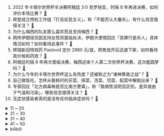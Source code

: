 1. 2022 年卡塔尔世界杯半决赛阿根廷 3:0 克罗地亚，时隔 8 年再进决赛，如何评价本场比赛？ [:link:](https://www.zhihu.com/question/572135925)
2. 拜登成立特别工作组「打击反犹主义」，称「不能否认大屠杀」，有什么信息值得关注？ [:link:](https://www.zhihu.com/question/572067690)
3. 为什么梅西的队友那么喜欢而且支持梅西？ [:link:](https://www.zhihu.com/question/571859187)
4. 网传伊朗球员因支持女性将面临处决，伊朗大使馆回应「其罪行是杀人」具体情况如何？如何看待此事件？ [:link:](https://www.zhihu.com/question/572097901)
5. 辉瑞新冠特效药 Paxlovid 定价 2980 元/盒，网售放开后迅速下架，如何看待其价格和药效？ [:link:](https://www.zhihu.com/question/572106846)
6. 阿根廷时隔 8 年再次晋级决赛，梅西迎来个人第二次世界杯决赛，这次能圆梦吗？ [:link:](https://www.zhihu.com/question/572211667)
7. 为什么今年的卡塔尔世界杯这么有热度？还被称之为“诸神黄昏之战”？ [:link:](https://www.zhihu.com/question/567007960)
8. 自己做饭吃，怎样从极耗时的买菜、择菜、洗菜、切菜、配菜中解脱出来？ [:link:](https://www.zhihu.com/question/22903687)
9. 专家回应「北方病毒株是否比南方更毒」，称「致病性没明显区别，差异或由于气温和污染」，哪些信息值得关注？ [:link:](https://www.zhihu.com/question/572061285)
10. 无症状感染者真的是没有任何临床症状吗？ [:link:](https://www.zhihu.com/question/565826150)
<details>
<summary>11 ~ 20</summary>

11. 印媒称中印日前在边界地区发生冲突，外交部回应「目前边境局势平稳」，还有什么信息值得关注？ [:link:](https://www.zhihu.com/question/572100068)
12. 长大后明明更懂事了，但和父母的争吵却越来越多，为什么会这样？该如何解决呢? [:link:](https://www.zhihu.com/question/532892008)
13. 卡塔尔世界杯半决赛克罗地亚 0:3 不敌阿根廷，什么原因导致克罗地亚上半场短时间连丢两球崩盘？ [:link:](https://www.zhihu.com/question/572192595)
14. 为什么很多员工永远觉得自己的收入与付出不对等，且心怀不满？ [:link:](https://www.zhihu.com/question/563612682)
15. 「纪念刘备托孤 1800 周年学术研讨会」引争议，有网友称「纯纯浪费钱」，如何客观评价其研究价值？ [:link:](https://www.zhihu.com/question/572074556)
16. 梅西 11 球卫冕队史射手王+现役球员世界杯射手王，你怎么看待梅西在本届世界杯的表现？ [:link:](https://www.zhihu.com/question/572207286)
17. 国产品牌都有哪些让人称道的技术？ [:link:](https://www.zhihu.com/question/571213317)
18. 初中阶段的友谊能够长久吗？ [:link:](https://www.zhihu.com/question/572120641)
19. 《大红灯笼高高挂》中，女主颂莲面对捶脚的仪式，从感到尴尬到无比渴望，这背后的心理变化是什么？ [:link:](https://www.zhihu.com/question/518734321)
20. 谷歌以「算法」为由拒将正确中国国歌置顶，邓炳强斥其双重标准，如何评价谷歌这一行为？怎样更正这一情况？ [:link:](https://www.zhihu.com/question/572097710)
</details>
<details>
<summary>21 ~ 30</summary>

21. 魔兽制作组总经理表示，正与网易合作敲定最终方案，允许国服玩家保存游戏进度，后续进展会如何？ [:link:](https://www.zhihu.com/question/572083598)
22. 世界杯半决赛法国如何才能破掉摩洛哥的密集防守？ [:link:](https://www.zhihu.com/question/571789880)
23. 浙江呼吁「是时候出海做生意了，不要怕什么」，各地出海抢单「搞钱」队伍壮大，外贸对我国经济有多重要？ [:link:](https://www.zhihu.com/question/571920026)
24. 领导半夜给员工安排工作要求秒回，若未回复则电话打到接听为止，这一要求合理吗？若不合理，有哪些应对办法？ [:link:](https://www.zhihu.com/question/572072205)
25. 现在疫情放开了，还能在外面跑步运动吗？ [:link:](https://www.zhihu.com/question/571590190)
26. 如何看待张朝阳称「人没有退休概念，一定要做事情，是劳作的命」? [:link:](https://www.zhihu.com/question/571860453)
27. 两款新冠口服药将开启网售，包含国产新冠口服药阿兹夫定及辉瑞特效药，哪些信息值得关注？ [:link:](https://www.zhihu.com/question/572114218)
28. 专家提示「原则上口罩佩戴不超过 8 小时」「口罩上喷酒精会影响防护」，有效的自我防护应该怎么做？ [:link:](https://www.zhihu.com/question/570897718)
29. 大规模核酸取消后 ，感染人数该如何预估？了解感染人数有哪些必要性？ [:link:](https://www.zhihu.com/question/572056958)
30. 你的记忆里有哪些年代烙印深刻的老电影？ [:link:](https://www.zhihu.com/question/571706260)
</details>
<details>
<summary>31 ~ 40</summary>

31. 中医药管理局发布新冠病毒感染者居家中医药干预指引，哪些信息值得关注？ [:link:](https://www.zhihu.com/question/571767314)
32. 为什么人会在明知错误的路上越走越远？ [:link:](https://www.zhihu.com/question/571475600)
33. 你认为《甄嬛传》中心机最深的人是谁？ [:link:](https://www.zhihu.com/question/291576096)
34. 媒体评特斯拉「一月四撞」称「公众需要真相而非甩锅」，如何评价这一观点？怎样敦促企业承担责任？ [:link:](https://www.zhihu.com/question/571569634)
35. 对于一个普通的大一学生来说，买个iPhone14 128G能用四年吗？ [:link:](https://www.zhihu.com/question/570975692)
36. 英国国防大臣称「若俄罗斯继续以平民为目标，将对向乌克兰提供远程武器持开放态度」，这释放了哪些信号？ [:link:](https://www.zhihu.com/question/572065683)
37. 每天慢跑会给身体带来什么变化？ [:link:](https://www.zhihu.com/question/567085043)
38. AI 技术的核心本质是什么？背后的技术原理有哪些？ [:link:](https://www.zhihu.com/question/571427849)
39. 上了大学才知道自己对大学最大的误解是什么？ [:link:](https://www.zhihu.com/question/571481032)
40. 新西兰颁布法令禁止向 2009 年后出生人群销售烟草，为世界首个针对年轻人的终身禁烟令，如何看待此事？ [:link:](https://www.zhihu.com/question/572117756)
</details>
<details>
<summary>41 ~ 50</summary>

41. 美国宣布核聚变重大突破，首次实现 「核聚变点火」，有哪些重大意义？距离真正的商业化还有多远？ [:link:](https://www.zhihu.com/question/572144660)
42. 为什么《再见爱人 2》第五期的卢歌会那么崩溃？ [:link:](https://www.zhihu.com/question/569921300)
43. 旅行中最尴尬的体验是什么？ [:link:](https://www.zhihu.com/question/425898457)
44. 有没有取暖效果好又不耗电的家用取暖器推荐下？ [:link:](https://www.zhihu.com/question/352158580)
45. 俄乌冲突现新转折点，美国计划向乌克兰输送爱国者导弹防御系统，释放了什么信号？将对俄乌局势带来哪些影响？ [:link:](https://www.zhihu.com/question/572253615)
46. 女子买连花清瘟被捆绑 5 种药品，药店停业整改，怎么看待药店的行为？如何加强对医药行业的监管？ [:link:](https://www.zhihu.com/question/571806159)
47. 哪些看起来不起眼的生活习惯会大大影响婚后生活质量，应该如何在婚前达成共识？ [:link:](https://www.zhihu.com/question/567995353)
48. 马航 MH370 失联调查新猜测「谜团背后可能存在犯罪意图」， 哪些信息值得关注? [:link:](https://www.zhihu.com/question/572117933)
49. 大学生提前放假回家，寒假能做点什么？ [:link:](https://www.zhihu.com/question/571778225)
50. 明日香港市民出行无须扫描安心出行二维码，自香港前往内地和澳门无须在口岸进行核酸检测，哪些信息值得关注？ [:link:](https://www.zhihu.com/question/572071387)
</details><details>
<summary>bilibili</summary>

1. 这真是一件很酷的事情 [:link:](//www.bilibili.com/video/BV1c14y1T79D)
2. 探秘诺贝尔奖晚宴！准备了整整1年的晚宴上都吃什么？ [:link:](//www.bilibili.com/video/BV1EK411678n)
3. “究竟什么样的人，才会喜欢这种氛围感” [:link:](//www.bilibili.com/video/BV1F8411V7MG)
4. 没有弱的宝可梦，只有弱的训练师！！！ [:link:](//www.bilibili.com/video/BV1re4y1T7Fr)
5. 烦·高 [:link:](//www.bilibili.com/video/BV1GP411T7nN)
6. 粉丝说看我发挥，我让他散兵起飞！！！ [:link:](//www.bilibili.com/video/BV1pG411K7MK)
7. 《下一个是谁》第四季（1） [:link:](//www.bilibili.com/video/BV128411G7by)
8. 喉咙不舒服，咳嗽，试试这么按！ [:link:](//www.bilibili.com/video/BV1Pg411n7P9)
9. 23首爆火的欧美破亿神曲大串烧！ [:link:](//www.bilibili.com/video/BV1z44y1m7A7)
10. 融合召唤呼唤奇迹【水无月菌】 [:link:](//www.bilibili.com/video/BV1T44y1U72N)
<details>
<summary>11 ~ 20</summary>

11. EXO《Don't fight the feeling》MV [:link:](//www.bilibili.com/video/BV1te411P7Wa)
12. 【装机教程】全网最好的装机教程，没有之一 [:link:](//www.bilibili.com/video/BV1BG4y137mG)
13. 【原神】所有角色换成流浪者(散兵)大招，踹你！ [:link:](//www.bilibili.com/video/BV1DW4y1g7fR)
14. 男朋友？ 癞蛤蟆罢了 [:link:](//www.bilibili.com/video/BV1F8411V7sa)
15. 《暖暖与美梦神》先导片发布，与暖暖一起梦境冒险。 [:link:](//www.bilibili.com/video/BV12g411J7Hs)
16. 统计2700位头部UP主的数据，我发现了什么秘密？ [:link:](//www.bilibili.com/video/BV1T84y1t7XS)
17. 《我是内个内个内个___》 [:link:](//www.bilibili.com/video/BV1dG4y137wn)
18. 当年4399上的发泄神作，真实结局竟如此阴暗 [:link:](//www.bilibili.com/video/BV1944y1m78G)
19. 小米13性能分析：骁龙8Gen2能效不错！ [:link:](//www.bilibili.com/video/BV1RP4y1S77y)
20. VR、新能源、星际文明，钱学森的预言有多强？【钱学森下】【正经比比】 [:link:](//www.bilibili.com/video/BV1U14y1K7Ko)
</details>
<details>
<summary>21 ~ 30</summary>

21. 压力怪给老子死 [:link:](//www.bilibili.com/video/BV19R4y1r73j)
22. 挑战买光必胜客店里所有的单品，要花多少钱？结算发现要破产了！ [:link:](//www.bilibili.com/video/BV1g84y1t73u)
23. 母爱真的太伟大了 [:link:](//www.bilibili.com/video/BV1fG4y137sa)
24. 都什么年代，谁还当传统天蓬元帅？！！ [:link:](//www.bilibili.com/video/BV1AG411M7Nq)
25. 他们只是演了一个故事，走不出的是我们 [:link:](//www.bilibili.com/video/BV1i44y1m7to)
26. 《无间道》凭什么能封神20年？20000字细节解读带你看懂经典！ [:link:](//www.bilibili.com/video/BV1ae411P74Q)
27. 当我穿上老婆婆的衣服去奶奶家，最后笑的站不来了 [:link:](//www.bilibili.com/video/BV1kP411M7fv)
28. 第一次挽救生命，是什么体验 [:link:](//www.bilibili.com/video/BV1FG411K7Cd)
29. 大咖请客 厨子联动 [:link:](//www.bilibili.com/video/BV11R4y1r71z)
30. 假如龙哥给流浪者配音 [:link:](//www.bilibili.com/video/BV1z8411V7hZ)
</details>
<details>
<summary>31 ~ 40</summary>

31. 课 堂 请 勿 对 对 子【后宫篇】 ！！！ [:link:](//www.bilibili.com/video/BV1wR4y1y7uC)
32. 你们要的《巴啦啦小魔仙》改古风，这次是李白专场！ [:link:](//www.bilibili.com/video/BV1g84y1t7tC)
33. 卡塔尔最贵VIP球票体验！世界杯自助餐吃什么？现场看梅西进4强！ [:link:](//www.bilibili.com/video/BV16W4y1M7kR)
34. 帝后两不疑 [:link:](//www.bilibili.com/video/BV1CW4y1M7fX)
35. 用奇怪的方式打开《三体》！ [:link:](//www.bilibili.com/video/BV1iW4y1M7Tr)
36. 平底锅➕火箭筒=？？？【汽油桶快乐阴人流#19】 [:link:](//www.bilibili.com/video/BV1w14y1T7QQ)
37. 《原神》散兵/流浪者「赐我一梦，但该醒了」 [:link:](//www.bilibili.com/video/BV1DV4y1w78g)
38. 花7天做一块肉！进来感受什么叫放纵！ [:link:](//www.bilibili.com/video/BV1QV4y1A78n)
39. 这桥...…真的不能再贪了！！ [:link:](//www.bilibili.com/video/BV1y24y1Q7zy)
40. 你能够得着这树枝  我算你厉害！ [:link:](//www.bilibili.com/video/BV1q24y1k7pA)
</details>
<details>
<summary>41 ~ 50</summary>

41. 现场见证 "库里汤神合砍66分" 勇士大胜凯尔特人！重演总决赛剧情！ [:link:](//www.bilibili.com/video/BV1DV4y1w7ZE)
42. 我被造黄谣后 “火遍全网” [:link:](//www.bilibili.com/video/BV1KV4y1N7Pf)
43. 拍卖级别的超大野生大黄鱼，号称海中金条，破纪录试吃啊 [:link:](//www.bilibili.com/video/BV1TD4y1e7Vq)
44. 黑金鲍、帝王鲑、极品和牛...全都畅吃？！1288元/位自助到底值不值？ [:link:](//www.bilibili.com/video/BV1R44y1S7vM)
45. 妈妈对不起, 我想把他对我做的事情说出来 [:link:](//www.bilibili.com/video/BV1HD4y1a7c6)
46. 传说中的淡水鱼翅做一碗就要耗费上百个鱼头？这吃法也太离谱了吧？ [:link:](//www.bilibili.com/video/BV1TM411z7Xm)
47. “众 神 归 位 ！” [:link:](//www.bilibili.com/video/BV1DV4y1P7Sf)
48. 花钱买个游戏，偷装文件还只让玩一次？！ [:link:](//www.bilibili.com/video/BV1H8411V7zY)
49. 广东冬天的仪式感！ [:link:](//www.bilibili.com/video/BV16g411n7GA)
50. 【轰】又到了南方人看雪，北方人看南方人的季节 [:link:](//www.bilibili.com/video/BV19V4y1P7LC)
</details>
<details>
<summary>51 ~ 60</summary>

51. 历时60天，我造出了正机之神！ [:link:](//www.bilibili.com/video/BV1xM411z7L7)
52. 无力 [:link:](//www.bilibili.com/video/BV168411577F)
53. 南方人冬季骑行东北，零下十度在废弃铁皮房里煮饺子吃，目前感觉良好 [:link:](//www.bilibili.com/video/BV16R4y1r7wz)
54. 我的豚鼠品牌终于出来啦！！！！ [:link:](//www.bilibili.com/video/BV1sD4y1a7Zv)
55. 当我带爸妈去拍婚纱照 [:link:](//www.bilibili.com/video/BV16D4y1a7fb)
56. 迪卢克 只用登龙斩 一血无伤雷电将军，但是手机版！ [:link:](//www.bilibili.com/video/BV1TG411M7VA)
57. 十元贫穷料理再升级，十道大餐让你月底不再勒腰带 [:link:](//www.bilibili.com/video/BV1e24y1Q7mT)
58. 代课老师：我为张涛承受得太多了 [:link:](//www.bilibili.com/video/BV1QW4y1g7Zy)
59. 托尼老师的钢铁战衣，能拿几个诺贝尔奖?【司徒之脑洞】 [:link:](//www.bilibili.com/video/BV13W4y1u7nZ)
60. 看到这一幕，谁还忍心拉绳子！ [:link:](//www.bilibili.com/video/BV118411V7MV)
</details>
<details>
<summary>61 ~ 70</summary>

61. 江湖传言一口锅就能做的甜品，整一下？ [:link:](//www.bilibili.com/video/BV1AV4y1N7M3)
62. 区区致命伤而已【原神】 [:link:](//www.bilibili.com/video/BV1d24y1Q7U7)
63. 馒头：早知道烂馒头场里了 [:link:](//www.bilibili.com/video/BV19v4y1X7ei)
64. 【TF家族】《一起去做的N件事》第九件事：一起来meeting！ [:link:](//www.bilibili.com/video/BV1t14y1T7a7)
65. 童年噩梦成真了！托马斯小火车疯狂追杀我！ [:link:](//www.bilibili.com/video/BV1HD4y1a7cP)
66. 刚结婚2个月老公就没状态了，怎么办啊？ [:link:](//www.bilibili.com/video/BV1nM411U7gQ)
67. 又一被中国年轻人吹捧的网红翻车，戳穿了新型割韭菜骗局 [:link:](//www.bilibili.com/video/BV18V4y1P7af)
68. 网红界的一股清流，一个纯粹的人，一个行动的巨人 [:link:](//www.bilibili.com/video/BV1cv4y1R7Mf)
69. 【传染病简史2】梅毒：千变万化，伪装成诸多疾病的花柳病 [:link:](//www.bilibili.com/video/BV1de411A7Lx)
70. 这下不得不玩原神了...【P11 一口气全跑完】【4K 60】 [:link:](//www.bilibili.com/video/BV1QV4y1w7LX)
</details>
<details>
<summary>71 ~ 80</summary>

71. 擎天柱变身全过程 [:link:](//www.bilibili.com/video/BV18v4y1R79a)
72. 我在支教的时候，看到了很多天真幼稚的事情，却带来深深的感触… [:link:](//www.bilibili.com/video/BV168411G7s2)
73. 【鱼肉肉】这么可爱真是抱歉 甜甜圈~ [:link:](//www.bilibili.com/video/BV1j84y1r7wt)
74. 网络热门“智熄”视频鉴定 ㉙ [:link:](//www.bilibili.com/video/BV1gg411n7kT)
75. 【原神手书】散兵「 荣耀向我俯首」 [:link:](//www.bilibili.com/video/BV18d4y1e7NK)
76. 流浪者：我的痛楚你们懂吗啊啊啊！！！ [:link:](//www.bilibili.com/video/BV1aK41197Go)
77. 深夜落地东北，马上来一套烤肉配泡面！ [:link:](//www.bilibili.com/video/BV1Ce411P7bR)
78. 深度|| 丞相作为“三国奶王”的治国才能有多被低估？ [:link:](//www.bilibili.com/video/BV1WK41197GK)
79. ⚠️前方高能！别眨眼！带你感受天花板级的打戏盛宴！ [:link:](//www.bilibili.com/video/BV1K44y1D7xU)
80. 游戏中的女性角色，动作风格差距好大呀…… [:link:](//www.bilibili.com/video/BV1t84y1t7nP)
</details>
<details>
<summary>81 ~ 90</summary>

81. 《我家猫会托马斯回旋》 [:link:](//www.bilibili.com/video/BV1A8411V7Pb)
82. “请用你现有的文化描述此景” [:link:](//www.bilibili.com/video/BV17P4y1X7Kq)
83. 米哈游35亿砸原神 腾讯网易终于认输了？ [:link:](//www.bilibili.com/video/BV12D4y1h7QK)
84. 【闹腾男孩KC】不是全国都这样的吗？ [:link:](//www.bilibili.com/video/BV1HD4y1a756)
85. 原来UP主们做了这么多免费神器？！建议火速收藏！！ [:link:](//www.bilibili.com/video/BV1nP411T7kx)
86. 程咬金：我主打的就是赵怀真 [:link:](//www.bilibili.com/video/BV15e4y1M7Sz)
87. 不提“死”字，该如何满分描写“死亡”？建议全文背诵。 [:link:](//www.bilibili.com/video/BV1kG4y137cW)
88. 大家是不是都提前返乡放假在家了呢？ [:link:](//www.bilibili.com/video/BV1KD4y1a7vb)
89. 年终福利劲爆来袭！！！彪哥准备了10条整腿 200斤中方回馈粉丝 以感谢朋友们一路的支持与陪伴！ [:link:](//www.bilibili.com/video/BV1NV4y1A7ub)
90. 复刻夜市摊19元一份的牛排，80元买8块，实现牛排自由，太爽了 [:link:](//www.bilibili.com/video/BV19V4y1w75j)
</details>
<details>
<summary>91 ~ 100</summary>

91. 第一个发明麦芽糖的人究竟经历了什么！ [:link:](//www.bilibili.com/video/BV1YK41167ic)
92. 春节反催婚小妙招！ [:link:](//www.bilibili.com/video/BV1k24y1Q7yi)
93. 这些年我们都误解它了！ [:link:](//www.bilibili.com/video/BV1bv4y1R79D)
94. 【1000部动漫混剪】我们遥远的不是距离,而是次元！！！ [:link:](//www.bilibili.com/video/BV1b24y1Q7aC)
95. 关于无障碍通道的事，物理课应该讲的很清楚，就杠上了 [:link:](//www.bilibili.com/video/BV1c44y1U74p)
96. 当我把666片落叶做成高定裙！ [:link:](//www.bilibili.com/video/BV128411V7Tu)
97. 今儿去打卡美国人看球最爱吃的食物炸鸡！! [:link:](//www.bilibili.com/video/BV16P411K7pG)
98. 绑架远光狗 [:link:](//www.bilibili.com/video/BV1GM411z7du)
99. 是你在校门口最爱吃的吗？ [:link:](//www.bilibili.com/video/BV1YG4y137RL)
100. 《Bloom Up》🌺暖暖十周年纪念曲MV 正式上线！ [:link:](//www.bilibili.com/video/BV1d14y1K7zx)
</details></details>